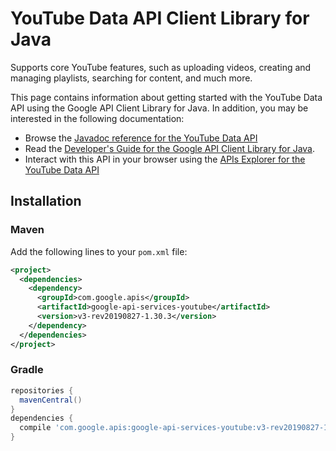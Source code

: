 # YouTube Data API Client Library for Java

Supports core YouTube features, such as uploading videos, creating and managing playlists, searching for content, and much more.

This page contains information about getting started with the YouTube Data API
using the Google API Client Library for Java. In addition, you may be interested
in the following documentation:

* Browse the [Javadoc reference for the YouTube Data API][javadoc]
* Read the [Developer's Guide for the Google API Client Library for Java][google-api-client].
* Interact with this API in your browser using the [APIs Explorer for the YouTube Data API][api-explorer]

## Installation

### Maven

Add the following lines to your `pom.xml` file:

```xml
<project>
  <dependencies>
    <dependency>
      <groupId>com.google.apis</groupId>
      <artifactId>google-api-services-youtube</artifactId>
      <version>v3-rev20190827-1.30.3</version>
    </dependency>
  </dependencies>
</project>
```

### Gradle

```gradle
repositories {
  mavenCentral()
}
dependencies {
  compile 'com.google.apis:google-api-services-youtube:v3-rev20190827-1.30.3'
}
```

[javadoc]: https://googleapis.dev/java/google-api-services-youtube/latest/index.html
[google-api-client]: https://github.com/googleapis/google-api-java-client/
[api-explorer]: https://developers.google.com/apis-explorer/#p/abusiveexperiencereport/v1/
